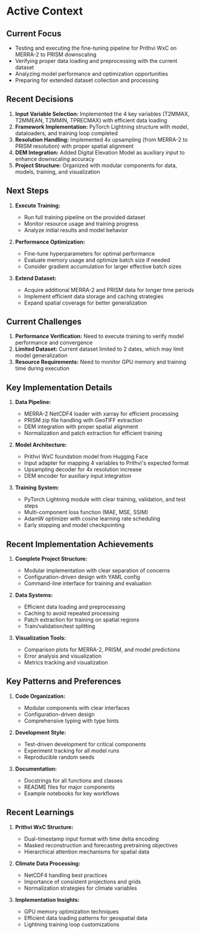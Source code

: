 # Active Context

## Current Focus
- Testing and executing the fine-tuning pipeline for Prithvi WxC on MERRA-2 to PRISM downscaling
- Verifying proper data loading and preprocessing with the current dataset
- Analyzing model performance and optimization opportunities
- Preparing for extended dataset collection and processing

## Recent Decisions
1. **Input Variable Selection:** Implemented the 4 key variables (T2MMAX, T2MMEAN, T2MMIN, TPRECMAX) with efficient data loading
2. **Framework Implementation:** PyTorch Lightning structure with model, dataloaders, and training loop completed
3. **Resolution Handling:** Implemented 4x upsampling (from MERRA-2 to PRISM resolution) with proper spatial alignment
4. **DEM Integration:** Added Digital Elevation Model as auxiliary input to enhance downscaling accuracy
5. **Project Structure:** Organized with modular components for data, models, training, and visualization

## Next Steps
1. **Execute Training:**
   - Run full training pipeline on the provided dataset
   - Monitor resource usage and training progress
   - Analyze initial results and model behavior

2. **Performance Optimization:**
   - Fine-tune hyperparameters for optimal performance
   - Evaluate memory usage and optimize batch size if needed
   - Consider gradient accumulation for larger effective batch sizes

3. **Extend Dataset:**
   - Acquire additional MERRA-2 and PRISM data for longer time periods
   - Implement efficient data storage and caching strategies
   - Expand spatial coverage for better generalization

## Current Challenges
1. **Performance Verification:** Need to execute training to verify model performance and convergence
2. **Limited Dataset:** Current dataset limited to 2 dates, which may limit model generalization
3. **Resource Requirements:** Need to monitor GPU memory and training time during execution

## Key Implementation Details
1. **Data Pipeline:**
   - MERRA-2 NetCDF4 loader with xarray for efficient processing
   - PRISM zip file handling with GeoTIFF extraction
   - DEM integration with proper spatial alignment
   - Normalization and patch extraction for efficient training

2. **Model Architecture:**
   - Prithvi WxC foundation model from Hugging Face
   - Input adapter for mapping 4 variables to Prithvi's expected format
   - Upsampling decoder for 4x resolution increase
   - DEM encoder for auxiliary input integration

3. **Training System:**
   - PyTorch Lightning module with clear training, validation, and test steps
   - Multi-component loss function (MAE, MSE, SSIM)
   - AdamW optimizer with cosine learning rate scheduling
   - Early stopping and model checkpointing

## Recent Implementation Achievements
1. **Complete Project Structure:**
   - Modular implementation with clear separation of concerns
   - Configuration-driven design with YAML config
   - Command-line interface for training and evaluation

2. **Data Systems:**
   - Efficient data loading and preprocessing
   - Caching to avoid repeated processing
   - Patch extraction for training on spatial regions
   - Train/validation/test splitting

3. **Visualization Tools:**
   - Comparison plots for MERRA-2, PRISM, and model predictions
   - Error analysis and visualization
   - Metrics tracking and visualization

## Key Patterns and Preferences
1. **Code Organization:**
   - Modular components with clear interfaces
   - Configuration-driven design
   - Comprehensive typing with type hints

2. **Development Style:**
   - Test-driven development for critical components
   - Experiment tracking for all model runs
   - Reproducible random seeds

3. **Documentation:**
   - Docstrings for all functions and classes
   - README files for major components
   - Example notebooks for key workflows

## Recent Learnings
1. **Prithvi WxC Structure:**
   - Dual-timestamp input format with time delta encoding
   - Masked reconstruction and forecasting pretraining objectives
   - Hierarchical attention mechanisms for spatial data

2. **Climate Data Processing:**
   - NetCDF4 handling best practices
   - Importance of consistent projections and grids
   - Normalization strategies for climate variables

3. **Implementation Insights:**
   - GPU memory optimization techniques
   - Efficient data loading patterns for geospatial data
   - Lightning training loop customizations 